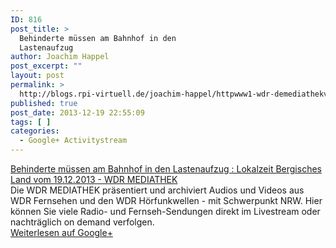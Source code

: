 ```yaml
---
ID: 816
post_title: >
  Behinderte müssen am Bahnhof in den
  Lastenaufzug
author: Joachim Happel
post_excerpt: ""
layout: post
permalink: >
  http://blogs.rpi-virtuell.de/joachim-happel/httpwww1-wdr-demediathekvideosendungenlokalzeitlokalzeit-bergisches-landvideobehindertemues/
published: true
post_date: 2013-12-19 22:55:09
tags: [ ]
categories:
  - Google+ Activitystream
---
```

<div class="g-crossposting-att">
<div class="g-crossposting-att-title"><a href="http://www1.wdr.de/mediathek/video/sendungen/lokalzeit/lokalzeit-bergisches-land/videobehindertemuessenambahnhofindenlastenaufzug100_size-L.html?autostart=true#banner" target="_blank">Behinderte müssen am Bahnhof in den Lastenaufzug : Lokalzeit Bergisches Land vom 19.12.2013 - WDR MEDIATHEK</a></div>
<div class="g-crossposting-att-img" style="float: left;"><a href="http://www1.wdr.de/mediathek/video/sendungen/lokalzeit/lokalzeit-bergisches-land/videobehindertemuessenambahnhofindenlastenaufzug100_size-L.html?autostart=true#banner" target="_blank"><img alt="" src="https://lh5.googleusercontent.com/proxy/MST18lVvweuO2Hv_zvWaYlddZH5XxTFUBolO6s4eSpa7Pm_aL4GIEivi6ygw41IVEUqTG5k2M6btyutdSXDJ9IXsa7WYgcm0kcO5Z4f8y3MUVUta-EMnX14mrorCkU5gTR37Yj0Dc6uMq6HXXEFukqs3Oezqe0ii3TXRaK9JubiqBDo-D7gVEMlWYdkeidVPeXF4UJaE5_g=w120-h120" /></a></div>
<div class="g-crossposting-att-txt">Die WDR MEDIATHEK präsentiert und archiviert Audios und Videos aus WDR Fernsehen und den WDR Hörfunkwellen - mit Schwerpunkt NRW. Hier können Sie viele Radio- und Fernseh-Sendungen direkt im Livestream oder nachträglich on demand verfolgen.</div>
</div>
<div class="g-crossposting-backlink"><a href="https://plus.google.com/116540735797820304001/posts/egEz2JQ7jPx" target="_blank">Weiterlesen auf Google+</a></div>